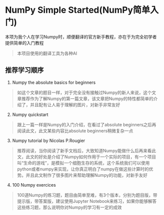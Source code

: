 # NumPy Simple Started(NumPy简单入门)

本项为我个人在学习Numpy时，顺便翻译的官方新手教程，亦在于为完全初学者提供简单的入门教程

> 本项目使用的翻译工具为各种AI

## 推荐学习顺序

1. Numpy the absolute basics for beginners

> 如这个文章的题目一样，对于完全没有接触过Numpy的新人来说，这个文章推荐作为了解Numpy的第一篇文章，该文章把Numpy的特性都简单的介绍了，并且配有让人易于理解的图片，对新手非常友好

2. Numpy quickstart

> 跟上一篇一样是Numpy的入门介绍，在看过了absolute beginners之后再阅读此文，此文某些内容比absolute beginners稍微复杂一点

3. Numpy tutorial by Nicolas P.Rougier

> 推荐阅读，当你阅读了新手文档后，大致知道Numpy能做什么后再来看此文，此文的好处是介绍了Numpy如何作用于一个实际的项目，有一个项目叫“生命的游戏”，是模拟一个细胞生存的系统，这个系统我们可以使用python或者numpy来实现，让你真正明白了numpy在做这些计算时的优势。并且此文制作了很多图片来帮助理解Numpy的功能，对新手友好

4. 100 Numpy exercices

> 100道Numpy的练习题，题目由简单至难，有3个版本，分别为题目版，带提示版，带答案版，建议使用Jupyter Notebook来练习，如果你能够解答这些练习题，那么说明你对Numpy的学习有一定的成效
